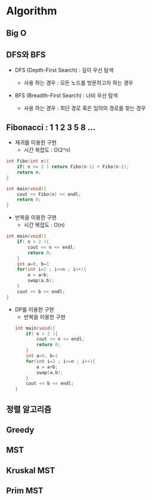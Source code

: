 Algorithm
=============

Big O
-----

DFS와 BFS
-----
* DFS (Depth-First Search) : 깊이 우선 탐색
    * 사용 하는 경우 : 모든 노드를 방문하고자 하는 경우

* BFS (Breadth-First Search) : 너비 우선 탐색
    * 사용 하는 경우 : 최단 경로 혹은 임의의 경로를 찾는 경우


Fibonacci : 1 1 2 3 5 8 ...
-----
* 재귀를 이용한 구현
    * 시간 복잡도 : O(2^n)
```cpp
int Fibo(int n){
    if( n >= 2 ) return Fibo(n-1) + Fibo(n-2);
    return n;
}

int main(void){
    cout << Fibo(n) << endl;
    return 0;
}
```

* 반복을 이용한 구현
    * 시간 복잡도 : O(n)
```cpp
int main(void){
    if( n < 2 ){
        cout << n << endl;
        return 0;
    }
    int a=0, b=1
    for(int i=2 ; i<=n ; i++){
        a = a+b;
        swap(a,b);
    }
    cout << b << endl;
}
```

* DP를 이용한 구현
    * 반복을 이용한 구현
    ```cpp
    int main(void){
        if( n < 2 ){
            cout << n << endl;
            return 0;
        }
        int a=0, b=1
        for(int i=2 ; i<=n ; i++){
            a = a+b;
            swap(a,b);
        }
        cout << b << endl;
    }
    ```

정렬 알고리즘
-----

Greedy
-----

MST
-----

Kruskal MST
-----

Prim MST
-----
